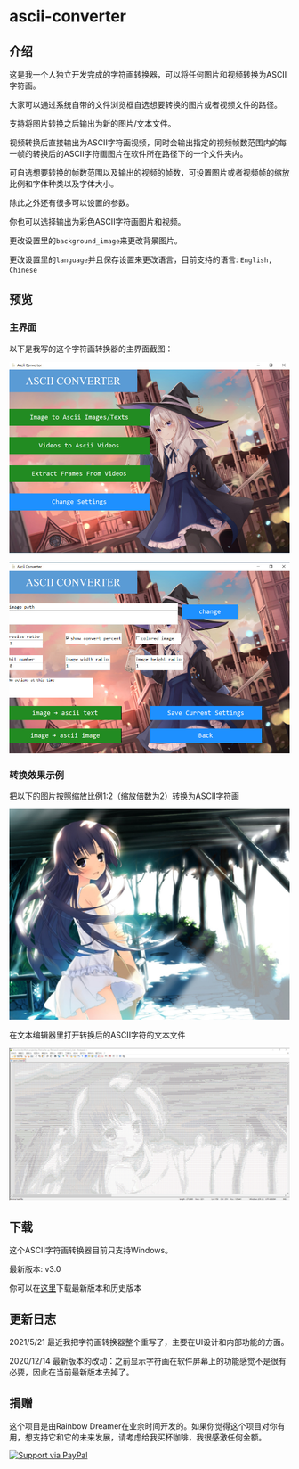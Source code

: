 # ascii-converter

## 介绍

这是我一个人独立开发完成的字符画转换器，可以将任何图片和视频转换为ASCII字符画。

大家可以通过系统自带的文件浏览框自选想要转换的图片或者视频文件的路径。

支持将图片转换之后输出为新的图片/文本文件。

视频转换后直接输出为ASCII字符画视频，同时会输出指定的视频帧数范围内的每一帧的转换后的ASCII字符画图片在软件所在路径下的一个文件夹内。

可自选想要转换的帧数范围以及输出的视频的帧数，可设置图片或者视频帧的缩放比例和字体种类以及字体大小。

除此之外还有很多可以设置的参数。

你也可以选择输出为彩色ASCII字符画图片和视频。

更改设置里的`background_image`来更改背景图片。

更改设置里的`language`并且保存设置来更改语言，目前支持的语言: `English, Chinese`

## 预览

### 主界面

以下是我写的这个字符画转换器的主界面截图：

![image](https://github.com/Rainbow-Dreamer/ascii-converter/blob/master/previews/1.jpg?raw=true)





![image](https://github.com/Rainbow-Dreamer/ascii-converter/blob/master/previews/2.jpg?raw=true)

### 转换效果示例

把以下的图片按照缩放比例1:2（缩放倍数为2）转换为ASCII字符画

![image](https://github.com/Rainbow-Dreamer/ascii-converter/blob/master/previews/3.jpg?raw=true)

在文本编辑器里打开转换后的ASCII字符的文本文件

![image](https://github.com/Rainbow-Dreamer/ascii-converter/blob/master/previews/4.jpg?raw=true)

## 下载

这个ASCII字符画转换器目前只支持Windows。

最新版本: v3.0

你可以在[这里](https://www.jianguoyun.com/p/DfiKSoIQt43aDBimycoFIAA)下载最新版本和历史版本

## 更新日志

2021/5/21 最近我把字符画转换器整个重写了，主要在UI设计和内部功能的方面。

2020/12/14 最新版本的改动：之前显示字符画在软件屏幕上的功能感觉不是很有必要，因此在当前最新版本去掉了。

## 捐赠

这个项目是由Rainbow Dreamer在业余时间开发的。如果你觉得这个项目对你有用，想支持它和它的未来发展，请考虑给我买杯咖啡，我很感激任何金额。

[![Support via PayPal](https://cdn.rawgit.com/twolfson/paypal-github-button/1.0.0/dist/button.svg)](https://www.paypal.com/donate/?business=7XSUZCQNT4M4Y&no_recurring=0&currency_code=CAD)

